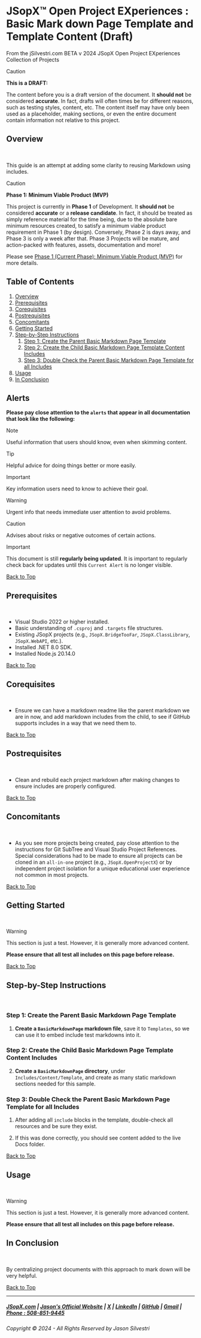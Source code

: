 ﻿


# ﻿JSopX™ Open Project EXperiences : Basic Mark down Page Template and Template Content (Draft)
From the ﻿jSilvestri.com BETA v 2024 JSopX Open Project EXperiences Collection of Projects







  
> [!CAUTION]
> **This is a DRAFT:**
> 
> The content before you is a draft version of the document. It **should not** be considered **accurate**. In fact, drafts will often times be for different reasons, such as testing styles, content, etc. The content itself may have only been used as a placeholder, making sections, or even the entire document contain information not relative to this project.


## Overview

﻿

This guide is an attempt at adding some clarity to reusing Markdown using includes. 



  
> [!CAUTION]
> **Phase 1: Minimum Viable Product (MVP)**
> 
> This project is currently in **Phase 1** of Development. It **should not** be considered **accurate** or a **release candidate**. In fact, it should be treated as simply reference material for the time being, due to the absolute bare minimum resources created, to satisfy a minimum viable product requirement in Phase 1 (by design). Conversely, Phase 2 is days away, and Phase 3 is only a week after that. Phase 3 Projects will be mature, and action-packed with features, assets, documentation and more!
> 
> Please see [Phase 1 (Current Phase): Minimum Viable Product (MVP)](https://github.com/JasonSilvestri/JSopX.BridgeTooFar/blob/master/JSopX.BridgeTooFar/Docs/JSopX/Master/Phases/Phase-1-Minimum-Viable-Product-MVP.md) for more details.


## Table of Contents

1. [Overview](#overview)
2. [Prerequisites](#prerequisites)
3. [Corequisites](#corequisites)
4. [Postrequisites](#postrequisites)
5. [Concomitants](#concomitants)
6. [Getting Started](#getting-started)
7. [Step-by-Step Instructions](#step-by-step-instructions)
   1. [Step 1: Create the Parent Basic Markdown Page Template](#step-1-create-the-parent-basic-markdown-page-template)
   2. [Step 2: Create the Child Basic Markdown Page Template Content Includes](#step-2-create-the-parent-basic-markdown-page-template-content-includes)
   3. [Step 3: Double Check the Parent Basic Markdown Page Template for all Includes](#step-3-double-check-the-parent-basic-markdown-page-template-for-all-includes)
7. [Usage](#usage)
8. [In Conclusion](#in-conclusion)

## Alerts

**Please pay close attention to the `alerts` that appear in all documentation that look like the following:**

> [!NOTE]
> Useful information that users should know, even when skimming content.

> [!TIP]
> Helpful advice for doing things better or more easily.

> [!IMPORTANT]
> Key information users need to know to achieve their goal.

> [!WARNING]
> Urgent info that needs immediate user attention to avoid problems.

> [!CAUTION]
> Advises about risks or negative outcomes of certain actions.


> [!IMPORTANT]
> This document is still  **regularly being updated**. It is important to regularly check back for updates until this `Current Alert` is no longer visible.


[Back to Top](#table-of-contents)

## Prerequisites

﻿

- Visual Studio 2022 or higher installed.
- Basic understanding of `.csproj` and `.targets` file structures.
- Existing JSopX projects (e.g., `JSopX.BridgeTooFar`, `JSopX.ClassLibrary`, `JSopX.WebAPI`, etc.).
- Installed .NET 8.0 SDK.
- Installed Node.js 20.14.0


[Back to Top](#table-of-contents)

## Corequisites

﻿

- Ensure we can have a markdown readme like the parent markdown we are in now, and add markdown includes from the child, to see if GitHub supports includes in a way that we need them to.



[Back to Top](#table-of-contents)

## Postrequisites

﻿

- Clean and rebuild each project markdown after making changes to ensure includes are properly configured.


[Back to Top](#table-of-contents)

## Concomitants

﻿

- As you see more projects being created, pay close attention to the instructions for Git SubTree and Visual Studio Project References. Special considerations had to be made to ensure all projects can be cloned in an `all-in-one` project (e.g., `JSopX.OpenProjectX`) or by independent project isolation for a unique educational user experience not common in most projects.



[Back to Top](#table-of-contents)

## Getting Started

﻿

> [!WARNING]
> This section is just a test. However, it is generally more advanced content.
> 
> **Please ensure that all test all includes on this page before release.**


[Back to Top](#table-of-contents)

## Step-by-Step Instructions

﻿

### Step 1: Create the Parent Basic Markdown Page Template
1. **Create a `BasicMarkdownPage` markdown file**, save it to `Templates`, so we can use it to embed include test markdowns into it.

### Step 2: Create the Child Basic Markdown Page Template Content Includes
2. **Create a `BasicMarkdownPage` directory**, under `Includes/Content/Template`, and create as many static markdown sections needed for this sample.

### Step 3: Double Check the Parent Basic Markdown Page Template for all Includes
1. After adding all `include` blocks in the template, double-check all resources and be sure they exist. 
   
2. If this was done correctly, you should see content added to the live Docs folder.



[Back to Top](#table-of-contents)

## Usage

﻿

> [!WARNING]
> This section is just a test. However, it is generally more advanced content.
> 
> **Please ensure that all test all includes on this page before release.**


## In Conclusion

﻿

By centralizing project documents with this approach to mark down will be very helpful. 


[Back to Top](#table-of-contents)


---

##### [JSopX.com](https://www.jsopx.com/) | [Jason's Official Website](https://www.jsilvestri.com/) | [X](https://www.x.com/JasonSilvestri) | [LinkedIn](http://www.linkedin.com/in/JasonSilvestri) | [GitHub](https://github.com/JasonSilvestri) | [Gmail](mailto:therealjasonsilvestri@gmail.com) | [Phone : 508-851-9445](phoneto:508-851-9445)

###### Copyright © 2024 - All Rights Reserved by Jason Silvestri